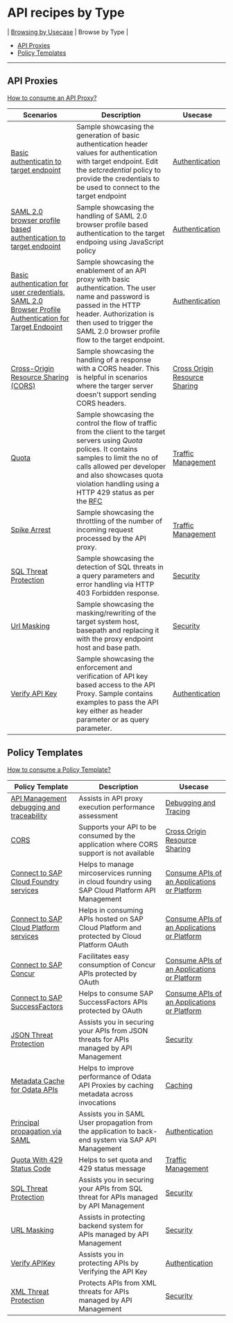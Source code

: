 # API recipes by Type
\| [Browsing by Usecase](./api-recipes-by-usecase.md) \|  Browse by Type \|

* [API Proxies](#api-proxies)
* [Policy Templates](#policy-templates)
---
## API Proxies
[How to consume an API Proxy?](https://help.sap.com/viewer/66d066d903c2473f81ec33acfe2ccdb4/Cloud/en-US/9342a932441e45cd9636eb0a01a89958.html)

| Scenarios | Description | Usecase |
| --- | --- | --- |
| [Basic authenticatin to target endpoint](./authentication/basicauthentication) | Sample showcasing the generation of basic authentication header values for authentication with target endpoint. Edit the *setcredential* policy to provide the credentials to be used to connect to the target endpoint | [Authentication](./api-recipes-by-usecase.md#Authentication) |
| [SAML 2.0 browser profile based authentication to target endpoint](./authentication/saml) | Sample showcasing the handling of SAML 2.0 browser profile based authentication to the target endpoing using JavaScript policy | [Authentication](./api-recipes-by-usecase.md#Authentication) |
| [Basic authentication for user credentials, SAML 2.0 Browser Profile Authentication for Target Endpoint](./authentication/basictosamlauth) | Sample showcasing the enablement of an API proxy with basic authentication. The user name and password is passed in the HTTP header. Authorization is then used to trigger the SAML 2.0 browser profile flow to the target endpoint. | [Authentication](./api-recipes-by-usecase.md#Authentication) |
| [Cross-Origin Resource Sharing (CORS)](./cors) | Sample showcasing the handling of a response with a CORS header. This is helpful in scenarios where the targer server doesn't support sending CORS headers. | [Cross Origin Resource Sharing](./api-recipes-by-usecase.md#cors) |
| [Quota](./quota) | Sample showcasing the control the flow of traffic from the client to the target servers using *Quota* polices. It contains samples to limit the no of calls allowed per developer and also showcases quota violation handling using a HTTP 429 status as per the [RFC](https://tools.ietf.org/html/rfc6585#page-3) | [Traffic Management](./api-recipes-by-usecase.md#traffic-management) |
| [Spike Arrest](./spikearrest) | Sample showcasing the throttling of the number of incoming request processed by the API proxy. | [Traffic Management](./api-recipes-by-usecase.md#traffic-management) |
| [SQL Threat Protection](./sqlthreatprotection) | Sample showcasing the detection of SQL threats in a query parameters and error handling via HTTP 403 Forbidden response. | [Security](./api-recipes-by-usecase.md#security) |
| [Url Masking](./urlmask) | Sample showcasing the masking/rewriting of the target system host, basepath and replacing it with the proxy endpoint host and base path. | [Security](./api-recipes-by-usecase.md#security) |
| [Verify API Key](./verifyapikey) | Sample showcasing the enforcement and verification of API key based access to the API Proxy. Sample contains examples to pass the API key either as header parameter or as query parameter. | [Authentication](./api-recipes-by-usecase.md#Authentication) |

## Policy Templates
[How to consume a Policy Template?](./policy-templates/README.md)

Policy Template|Description|Usecase |
---|---| --- |
[API Management debugging and traceability](for/api-management-debugging-and-traceability)|Assists in API proxy execution performance assessment| [Debugging and Tracing](./api-recipes-by-usecase.md#debugging-and-tracing) |
[CORS](for/CORS)| Supports your API to be consumed by the application where CORS support is not available| [Cross Origin Resource Sharing](./api-recipes-by-usecase.md#cors)|
[Connect to SAP Cloud Foundry services](for/connect-to-sap-cloud-foundry-services)|Helps to manage mircoservices running in cloud foundry using SAP Cloud Platform API Management| [Consume APIs  of an Applications or Platform](./api-recipes-by-usecase.md#Connectivity) |
[Connect to SAP Cloud Platform services](for/connect-to-sap-cloud-platform-services)|Helps in consuming APIs hosted on SAP Cloud Platform and protected by Cloud Platform OAuth| [Consume APIs  of an Applications or Platform](./api-recipes-by-usecase.md#Connectivity) |
[Connect to SAP Concur](for/connect-to-sap-concur)|Facilitates easy consumption of Concur APIs protected by OAuth| [Consume APIs  of an Applications or Platform](./api-recipes-by-usecase.md#Connectivity) |
[Connect to SAP SuccessFactors](for/connect-to-sap-successfactors)| Helps to consume SAP SuccessFactors APIs protected by OAuth| [Consume APIs  of an Applications or Platform](./api-recipes-by-usecase.md#Connectivity) |
[JSON Threat Protection](for/json-threat-protection)|Assists you in securing your APIs from JSON threats for APIs managed by API Management| [Security](./api-recipes-by-usecase.md#security) |
[Metadata Cache for Odata APIs](for/metadata-cache-for-odata-apis)|Helps to improve performance of Odata API Proxies by caching metadata across invocations| [Caching](./api-recipes-by-usecase.md#caching) |
[Principal propagation via SAML](for/principal-propagation-via-saml)|Assists you in SAML User propagation from the application to back-end system via SAP API Management| [Authentication](./api-recipes-by-usecase.md#Authentication) |
[Quota With 429 Status Code](for/quota-with-429-status-code)|Helps to set quota and 429 status message| [Traffic Management](./api-recipes-by-usecase.md#traffic-management) |
[SQL Threat Protection](for/sql-threat-protection)|Assists you in securing your APIs from SQL threat for APIs managed by API Management| [Security](./api-recipes-by-usecase.md#security) |
[URL Masking](for/url-masking)|Assists in protecting backend system for APIs managed by API Management| [Security](./api-recipes-by-usecase.md#security) |
[Verify APIKey](for/verify-api-key)|Assists you in protecting APIs by Verifying the API Key | [Authentication](./api-recipes-by-usecase.md#Authentication) |
[XML Threat Protection](for/xml-threat-protection)|Protects APIs from XML threats for APIs managed by API Management| [Security](./api-recipes-by-usecase.md#security) |
